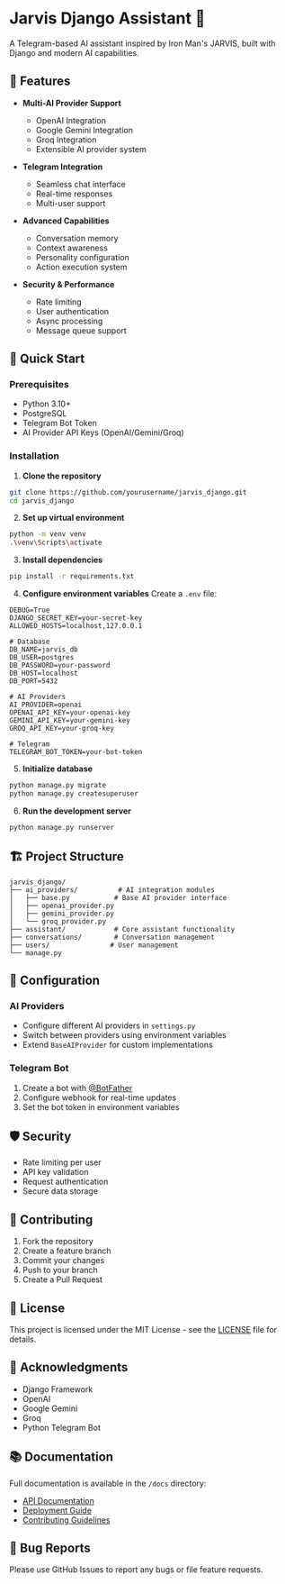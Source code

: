 # Jarvis Django Assistant 🤖

A Telegram-based AI assistant inspired by Iron Man's JARVIS, built with Django and modern AI capabilities.

## 🌟 Features

- **Multi-AI Provider Support**
  - OpenAI Integration
  - Google Gemini Integration
  - Groq Integration
  - Extensible AI provider system

- **Telegram Integration**
  - Seamless chat interface
  - Real-time responses
  - Multi-user support

- **Advanced Capabilities**
  - Conversation memory
  - Context awareness
  - Personality configuration
  - Action execution system

- **Security & Performance**
  - Rate limiting
  - User authentication
  - Async processing
  - Message queue support

## 🚀 Quick Start

### Prerequisites

- Python 3.10+
- PostgreSQL
- Telegram Bot Token
- AI Provider API Keys (OpenAI/Gemini/Groq)

### Installation

1. **Clone the repository**
```bash
git clone https://github.com/yourusername/jarvis_django.git
cd jarvis_django
```

2. **Set up virtual environment**
```bash
python -m venv venv
.\venv\Scripts\activate
```

3. **Install dependencies**
```bash
pip install -r requirements.txt
```

4. **Configure environment variables**
Create a `.env` file:
```env
DEBUG=True
DJANGO_SECRET_KEY=your-secret-key
ALLOWED_HOSTS=localhost,127.0.0.1

# Database
DB_NAME=jarvis_db
DB_USER=postgres
DB_PASSWORD=your-password
DB_HOST=localhost
DB_PORT=5432

# AI Providers
AI_PROVIDER=openai
OPENAI_API_KEY=your-openai-key
GEMINI_API_KEY=your-gemini-key
GROQ_API_KEY=your-groq-key

# Telegram
TELEGRAM_BOT_TOKEN=your-bot-token
```

5. **Initialize database**
```bash
python manage.py migrate
python manage.py createsuperuser
```

6. **Run the development server**
```bash
python manage.py runserver
```

## 🏗️ Project Structure

```
jarvis_django/
├── ai_providers/          # AI integration modules
│   ├── base.py           # Base AI provider interface
│   ├── openai_provider.py
│   ├── gemini_provider.py
│   └── groq_provider.py
├── assistant/            # Core assistant functionality
├── conversations/        # Conversation management
├── users/               # User management
└── manage.py
```

## 🔧 Configuration

### AI Providers
- Configure different AI providers in `settings.py`
- Switch between providers using environment variables
- Extend `BaseAIProvider` for custom implementations

### Telegram Bot
1. Create a bot with [@BotFather](https://t.me/botfather)
2. Configure webhook for real-time updates
3. Set the bot token in environment variables

## 🛡️ Security

- Rate limiting per user
- API key validation
- Request authentication
- Secure data storage

## 🔄 Contributing

1. Fork the repository
2. Create a feature branch
3. Commit your changes
4. Push to your branch
5. Create a Pull Request

## 📝 License

This project is licensed under the MIT License - see the [LICENSE](LICENSE) file for details.

## 🤝 Acknowledgments

- Django Framework
- OpenAI
- Google Gemini
- Groq
- Python Telegram Bot

## 📚 Documentation

Full documentation is available in the `/docs` directory:
- [API Documentation](docs/API.md)
- [Deployment Guide](docs/DEPLOYMENT.md)
- [Contributing Guidelines](docs/CONTRIBUTING.md)

## 🐛 Bug Reports

Please use GitHub Issues to report any bugs or file feature requests.